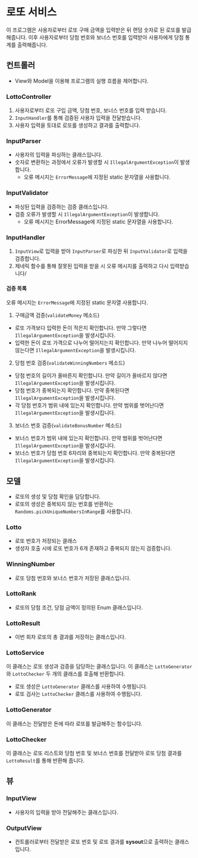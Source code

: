 # 로또 서비스

이 프로그램은 사용자로부터 로또 구매 금액을 입력받은 뒤 랜덤 숫자로 된 로또를 발급해줍니다.
이후 사용자로부터 당첨 번호와 보너스 번호를 입력받아 사용자에게 당첨 통계를 출력해줍니다.

## 컨트롤러

- View와 Model을 이용해 프로그램의 실행 흐름을 제어합니다.

### LottoController

1. 사용자로부터 로또 구입 금액, 당첨 번호, 보너스 번호를 입력 받습니다.
2. `InputHandler`를 통해 검증된 사용자 입력을 전달받습니다.
3. 사용자 입력을 토대로 로또를 생성하고 결과를 출력합니다.

### InputParser

- 사용자의 입력을 파싱하는 클래스입니다.
- 숫자로 변환하는 과정에서 오류가 발생할 시 `IllegalArgumentException`이 발생합니다.
    - 오류 메시지는 `ErrorMessage`에 지정된 static 문자열을 사용합니다.

### InputValidator

- 파싱된 입력을 검증하는 검증 클래스입니다.
- 검증 오류가 발생할 시 `IllegalArgumentException`이 발생합니다.
    - 오류 메시지는 ErrorMessage에 지정된 static 문자열을 사용합니다.

### InputHandler

1. `InputView`로 입력을 받아 `InputParser`로 파싱한 뒤 `InputValidator`로 입력을 검증합니다.
2. 제네릭 함수를 통해 잘못된 입력을 받을 시 오류 메시지를 출력하고 다시 입력받습니다/

#### 검증 목록

오류 메시지는 `ErrorMessage`에 지정된 static 문자열 사용합니다.

1. 구매금액 검증(`validateMoney` 메소드)

- 로또 가격보다 입력한 돈이 적은지 확인합니다. 만약 그렇다면 `IllegalArgumentException`을 발생시킵니다.
- 입력한 돈이 로또 가격으로 나누어 떨어지는지 확인합니다. 만약 나누어 떨어지지 않는다면 `IllegalArgumentException`을 발생시킵니다.

2. 당첨 번호 검증(`validateWinningNumbers` 메소드)

- 당첨 번호의 길이가 올바른지 확인합니다. 만약 길이가 올바르지 않다면 `IllegalArgumentException`을 발생시킵니다.
- 당첨 번호가 중복되는지 확인합니다. 만약 중복된다면 `IllegalArgumentException`을 발생시킵니다.
- 각 당첨 번호가 범위 내에 있는지 확인합니다. 만약 범위를 벗어난다면 `IllegalArgumentException`을 발생시킵니다.

3. 보너스 번호 검증(`validateBonusNumber` 메소드)

- 보너스 번호가 범위 내에 있는지 확인합니다. 만약 범위를 벗어난다면 `IllegalArgumentException`을 발생시킵니다.
- 보너스 번호가 당첨 번호 6자리와 중복되는지 확인합니다. 만약 중복된다면 `IllegalArgumentException`을 발생시킵니다.

## 모델

- 로또의 생성 및 당첨 확인을 담당합니다.
- 로또의 생성은 중복되지 않는 번호를 반환하는 `Randoms.pickUniqueNumbersInRange`를 사용합니다.

### Lotto

- 로또 번호가 저장되는 클래스
- 생성자 호출 시에 로또 번호가 6개 존재하고 중복되지 않는지 검증합니다.

### WinningNumber

- 로또 당첨 번호와 보너스 번호가 저장된 클래스입니다.

### LottoRank

- 로또의 당첨 조건, 당점 금액이 정의된 Enum 클래스입니다.

### LottoResult

- 이번 회차 로또의 총 결과를 저장하는 클래스입니다.

### LottoService

이 클래스는 로또 생성과 검증을 담당하는 클래스입니다.
이 클래스는 `LottoGenerator`와 `LottoChecker` 두 개의 클래스를 호출해 반환합니다.

- 로또 생성은 `LottoGenerator` 클래스를 사용하여 수행됩니다.
- 로또 검사는 `LottoChecker` 클래스를 사용하여 수행됩니다.

### LottoGenerator

이 클래스는 전달받은 돈에 따라 로또를 발급해주는 함수입니다.

### LottoChecker

이 클래스는 로또 리스트와 당첨 번호 및 보너스 번호를 전달받아 로또 당첨 결과를 `LottoResult`를 통해 반환해 줍니다.

## 뷰

### InputView

- 사용자의 입력을 받아 전달해주는 클래스입니다.

### OutputView

- 컨트롤러로부터 전달받은 로또 번호 및 로또 결과를 **sysout**으로 출력하는 클래스입니다.
